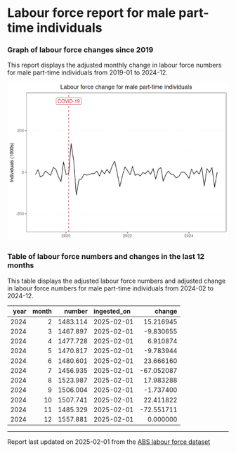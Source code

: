Labour force report for male part-time individuals
================

### Graph of labour force changes since 2019

This report displays the adjusted monthly change in labour force numbers
for male part-time individuals from 2019-01 to 2024-12.

![](male_part-time_report_files/figure-gfm/unnamed-chunk-2-1.png)<!-- -->

### Table of labour force numbers and changes in the last 12 months

This table displays the adjusted labour force numbers and adjusted
change in labour force numbers for male part-time individuals from
2024-02 to 2024-12.

| year | month |   number | ingested_on |     change |
|-----:|------:|---------:|:------------|-----------:|
| 2024 |     2 | 1483.114 | 2025-02-01  |  15.216945 |
| 2024 |     3 | 1467.897 | 2025-02-01  |  -9.830655 |
| 2024 |     4 | 1477.728 | 2025-02-01  |   6.910874 |
| 2024 |     5 | 1470.817 | 2025-02-01  |  -9.783944 |
| 2024 |     6 | 1480.601 | 2025-02-01  |  23.666160 |
| 2024 |     7 | 1456.935 | 2025-02-01  | -67.052087 |
| 2024 |     8 | 1523.987 | 2025-02-01  |  17.983288 |
| 2024 |     9 | 1506.004 | 2025-02-01  |  -1.737400 |
| 2024 |    10 | 1507.741 | 2025-02-01  |  22.411822 |
| 2024 |    11 | 1485.329 | 2025-02-01  | -72.551711 |
| 2024 |    12 | 1557.881 | 2025-02-01  |   0.000000 |

------------------------------------------------------------------------

Report last updated on 2025-02-01 from the [ABS labour force
dataset](https://www.abs.gov.au/statistics/labour/employment-and-unemployment/labour-force-australia/latest-release)
